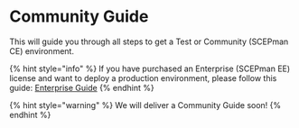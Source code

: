 # Community Guide

This will guide you through all steps to get a Test or Community \(SCEPman CE\) environment.

{% hint style="info" %}
If you have purchased an Enterprise \(SCEPman EE\) license and want to deploy a production environment, please follow this guide: [Enterprise Guide](enterprise-guide.md)
{% endhint %}

{% hint style="warning" %}
We will deliver a Community Guide soon!
{% endhint %}

